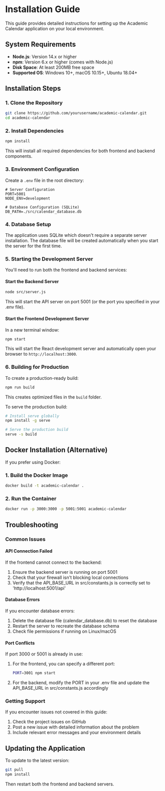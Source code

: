 # Installation Guide

This guide provides detailed instructions for setting up the Academic Calendar application on your local environment.

## System Requirements

- **Node.js**: Version 14.x or higher
- **npm**: Version 6.x or higher (comes with Node.js)
- **Disk Space**: At least 200MB free space
- **Supported OS**: Windows 10+, macOS 10.15+, Ubuntu 18.04+

## Installation Steps

### 1. Clone the Repository

```bash
git clone https://github.com/yourusername/academic-calendar.git
cd academic-calendar
```

### 2. Install Dependencies

```bash
npm install
```

This will install all required dependencies for both frontend and backend components.

### 3. Environment Configuration

Create a `.env` file in the root directory:

```
# Server Configuration
PORT=5001
NODE_ENV=development

# Database Configuration (SQLite)
DB_PATH=./src/calendar_database.db
```

### 4. Database Setup

The application uses SQLite which doesn't require a separate server installation. The database file will be created automatically when you start the server for the first time.

### 5. Starting the Development Server

You'll need to run both the frontend and backend services:

#### Start the Backend Server

```bash
node src/server.js
```

This will start the API server on port 5001 (or the port you specified in your .env file).

#### Start the Frontend Development Server

In a new terminal window:

```bash
npm start
```

This will start the React development server and automatically open your browser to `http://localhost:3000`.

### 6. Building for Production

To create a production-ready build:

```bash
npm run build
```

This creates optimized files in the `build` folder.

To serve the production build:

```bash
# Install serve globally
npm install -g serve

# Serve the production build
serve -s build
```

## Docker Installation (Alternative)

If you prefer using Docker:

### 1. Build the Docker Image

```bash
docker build -t academic-calendar .
```

### 2. Run the Container

```bash
docker run -p 3000:3000 -p 5001:5001 academic-calendar
```

## Troubleshooting

### Common Issues

#### API Connection Failed

If the frontend cannot connect to the backend:

1. Ensure the backend server is running on port 5001
2. Check that your firewall isn't blocking local connections
3. Verify that the API_BASE_URL in src/constants.js is correctly set to 'http://localhost:5001/api'

#### Database Errors

If you encounter database errors:

1. Delete the database file (calendar_database.db) to reset the database
2. Restart the server to recreate the database schema
3. Check file permissions if running on Linux/macOS

#### Port Conflicts

If port 3000 or 5001 is already in use:

1. For the frontend, you can specify a different port:
   ```bash
   PORT=3001 npm start
   ```

2. For the backend, modify the PORT in your .env file and update the API_BASE_URL in src/constants.js accordingly

### Getting Support

If you encounter issues not covered in this guide:

1. Check the project issues on GitHub
2. Post a new issue with detailed information about the problem
3. Include relevant error messages and your environment details

## Updating the Application

To update to the latest version:

```bash
git pull
npm install
```

Then restart both the frontend and backend servers.
